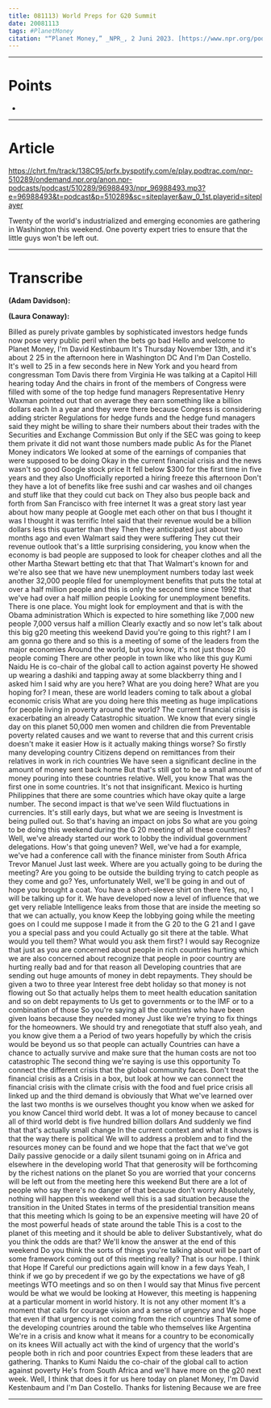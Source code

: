 ```yaml
---
title: 081113) World Preps for G20 Summit
date: 20081113
tags: #PlanetMoney
citation: "“Planet Money,” _NPR_, 2 Juni 2023. [https://www.npr.org/podcasts/510289/planet-money](https://www.npr.org/podcasts/510289/planet-money) (diakses 4 Juni 2023)."
---
```



----
# Points

- 

----
# Article

https://chrt.fm/track/138C95/prfx.byspotify.com/e/play.podtrac.com/npr-510289/ondemand.npr.org/anon.npr-podcasts/podcast/510289/96988493/npr_96988493.mp3?e=96988493&t=podcast&p=510289&sc=siteplayer&aw_0_1st.playerid=siteplayer

Twenty of the world's industrialized and emerging economies are gathering in Washington this weekend. One poverty expert tries to ensure that the little guys won't be left out. 

----
# Transcribe

**(Adam Davidson):**

**(Laura Conaway):**

Billed as purely private gambles by sophisticated investors hedge funds now pose very public peril when the bets go bad
Hello and welcome to Planet Money, I'm David Kestinbaum
It's Thursday November 13th, and it's about 2 25 in the afternoon here in Washington DC
And I'm Dan Costello. It's well to 25 in a few seconds here in New York and you heard from congressman Tom Davis there from Virginia
He was talking at a Capitol Hill hearing today
And the chairs in front of the members of Congress were filled with some of the top hedge fund managers
Representative Henry Waxman pointed out that on average they earn something like a billion dollars each
In a year and they were there because Congress is considering adding stricter
Regulations for hedge funds and the hedge fund managers said they might be willing to share their numbers about their trades with the Securities and Exchange Commission
But only if the SEC was going to keep them private it did not want those numbers made public
As for the Planet Money indicators
We looked at some of the earnings of companies that were supposed to be doing
Okay in the current financial crisis and the news wasn't so good Google stock price
It fell below $300 for the first time in five years and they also
Unofficially reported a hiring freeze this afternoon
Don't they have a lot of benefits like free sushi and car washes and oil changes and stuff like that they could cut back on
They also bus people back and forth from San Francisco with free internet
It was a great story last year about how many people at Google met each other on that bus
I thought it was I thought it was terrific
Intel said that their revenue would be a billion dollars less this quarter than they
Then they anticipated just about two months ago and even Walmart said they were suffering
They cut their revenue outlook
that's a little surprising considering, you know when the economy is bad people are supposed to look for cheaper clothes and all the other
Martha Stewart
betting etc that that
That Walmart's known for and we're also see that we have new unemployment numbers today last week another
32,000 people filed for unemployment benefits that puts the total at over a half million people and this is only the second time since
1992 that we've had over a half million people
Looking for unemployment benefits. There is one place. You might look for employment and that is with the Obama administration
Which is expected to hire something like 7,000 new people 7,000 versus half a million
Clearly exactly and so now let's talk about this big g20 meeting this weekend David you're going to this right?
I am I am gonna go there and so this is a meeting of some of the leaders from the major economies
Around the world, but you know, it's not just those 20 people coming
There are other people in town like who like this guy Kumi Naidu
He is co-chair of the global call to action against poverty
He showed up wearing a dashiki and tapping away at some blackberry thing and I asked him I said why are you here?
What are you doing here? What are you hoping for? I mean, these are world leaders coming to talk about a global economic crisis
What are you doing here this meeting as huge implications for people living in poverty around the world?
The current financial crisis is
exacerbating an already
Catastrophic situation. We know that every single day on this planet 50,000 men women and children die from
Preventable poverty related causes and we want to reverse that and this current crisis doesn't make it easier
How is it actually making things worse? So firstly
many developing country
Citizens depend on remittances from their relatives in work in rich countries
We have seen a significant decline in the amount of money sent back home
But that's still got to be a small amount of money pouring into these countries relative. Well, you know
That was the first one in some countries. It's not that insignificant. Mexico is hurting
Philippines that there are some countries which have okay quite a large number. The second impact is that we've seen
Wild fluctuations in currencies. It's still early days, but what we are seeing is
Investment is being pulled out. So that's having an impact on jobs
So what are you going to be doing this weekend during the G 20 meeting of all these countries?
Well, we've already started our work to lobby the individual government delegations. How's that going uneven?
Well, we've had a for example, we've had a conference call with the finance minister from South Africa Trevor Manuel
Just last week. Where are you actually going to be during the meeting?
Are you going to be outside the building trying to catch people as they come and go? Yes, unfortunately
Well, we'll be going in and out of hope you brought a coat. You have a short-sleeve shirt on there
Yes, no, I will be talking up for it. We have developed now a level of influence that we get very reliable
Intelligence leaks from those that are inside the meeting so that we can actually, you know
Keep the lobbying going while the meeting goes on
I could me suppose I made it from the G 20 to the G 21 and I gave you a special pass and you could
Actually go sit there at the table. What would you tell them? What would you ask them first? I would say
Recognize that just as you are concerned about people in rich countries hurting which we are also concerned about
recognize that people in poor country are hurting really bad and for that reason all
Developing countries that are sending out huge amounts of money in debt repayments. They should be given a two to three year
Interest free debt holiday so that money is not flowing out
So that actually helps them to meet health education sanitation and so on debt repayments to
Us get to governments or to the IMF or to a combination of those
So you're saying all the countries who have been given loans because they needed money
Just like we're trying to fix things for the homeowners. We should try and renegotiate that stuff also
yeah, and you know give them a a
Period of two years hopefully by which the crisis would be beyond us so that people can actually
Countries can have a chance to actually survive and make sure that the human costs are not too catastrophic
The second thing we're saying is use this opportunity
To connect the different crisis that the global community faces. Don't treat the financial crisis as a
Crisis in a box, but look at how we can connect the financial crisis with the climate
crisis with the food and fuel price crisis all linked up and the third demand is obviously that
What we've learned over the last two months is we ourselves thought you know when we asked for you know
Cancel third world debt. It was a lot of money because to cancel all of third world debt is five hundred billion dollars
And suddenly we find that that's actually small change
In the current context and what it shows is that the way there is political
We will to address a problem and to find the resources money can be found and we hope that the fact that we've got
Daily passive genocide or a daily silent tsunami going on in Africa and elsewhere in the developing world
That that generosity will be forthcoming by the richest nations on the planet
So you are worried that your concerns will be left out from the meeting here this weekend
But there are a lot of people who say there's no danger of that because don't worry
Absolutely, nothing will happen this weekend
well
this is a sad situation because the transition in the United States in terms of the presidential transition means that this meeting which
Is going to be an expensive meeting will have 20 of the most powerful heads of state around the table
This is a cost to the planet of this meeting and it should be able to deliver
Substantively, what do you think the odds are that?
We'll know the answer at the end of this weekend
Do you think the sorts of things you're talking about will be part of some framework coming out of this meeting really?
That is our hope. I think that
Hope
If
Careful our predictions again will know in a few days
Yeah, I think if we go by precedent if we go by the expectations we have of g8 meetings
WTO meetings and so on then I would say that
Minus five percent would be what we would be looking at
However, this meeting is happening at a particular moment in world history. It is not any other moment
It's a moment that calls for courage vision and a sense of urgency and
We hope that even if that urgency is not coming from the rich countries
That some of the developing countries around the table who themselves like Argentina
We're in a crisis and know what it means for a country to be economically on its knees
Will actually act with the kind of urgency that the world's people both in rich and poor countries
Expect from these leaders that are gathering. Thanks to Kumi Naidu the co-chair of the global call to action against poverty
He's from South Africa and we'll have more on the g20 next week. Well, I think that does it for us here today on planet
Money, I'm David Kestenbaum and I'm Dan Costello. Thanks for listening
Because we are free



----

